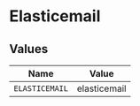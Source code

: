 # Elasticemail


## Values

| Name           | Value          |
| -------------- | -------------- |
| `ELASTICEMAIL` | elasticemail   |